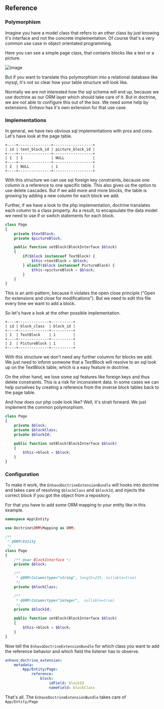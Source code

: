 ##  Reference

### Polymorphism

Imagine you have a model class that refers to an other class by just
knowing it\'s interface and not the concrete implementation. Of course
that\'s a very common use case in object orientated programming.

Here you can see a simple page class, that contains blocks
like a text or a picture.

![image](/images/polymorph-example.png)


But if you want to translate this polymorphism into a relational
database like mysql, it\'s not so clear how your table structure will
look like.

Normally we are not interested how the sql schema will end up, because
we use doctrine as our ORM layer which should take care of it. But in
doctrine, we are not able to configure this out of the box. We need some
help by extensions. Enhavo has it\'s own extension for that use case.

### Implementations

In general, we have two obvious sql implementations with pros and cons.
Let\'s have look at the page table.

``` 
+----+---------------+------------------+
| id | text_block_id | picture_block_id |
+----+---------------+------------------+
| 1  | 1             | NULL             |
+----+---------------+------------------+
| 2  | NULL          | 1                |
+----+---------------+------------------+
```

With this structure we can use sql foreign key constraints, because one
column is a reference to one specific table. This also gives us the
option to use delete cascades. But if we add more and more blocks, the
table is growing by adding a new column for each block we add.

Further, if we have a look to the php implementation, doctrine
translates each column to a class property. As a result, to encapsulate
the data model we need to use if or switch statements for each block.

```php
class Page
{
    private $textBlock;
    private $pictureBlock;

    public function setBlock(BlockInterface $block)
    {
        if($block instanceof TextBlock) {
            $this->textBlock = $block;
        } elseif($block instanceof PictureBlock) {
            $this->pictureBlock = $block;
        }
    }
}
```

This is an anti-pattern, because it violates the open close principle
(\"Open for extensions and close for modifications\"). But we need to
edit this file every time we want to add a block.

So let\'s have a look at the other possible implementation.

``` 
+----+--------------+----------+
| id | block_class  | block_id |
+----+--------------+----------+
| 1  | TextBlock    | 1        |
+----+--------------+----------+
| 2  | PictureBlock | 1        |
+----+--------------+----------+
```

With this structure we don\'t need any further columns for blocks we
add. We just need to inform someone that a TextBlock will resolve to an
sql look up on the TextBlock table, which is a easy feature in doctrine.

On the other hand, we lose some sql features like foreign keys and thus
delete constraints. This is a risk for inconsistent data. In some cases
we can help ourselves by creating a reference from the inverse block
tables back to the page table.

And how does our php code look like? Well, it\'s strait forward. We just
implement the common polymorphism.

```php
class Page
{
    private $block;
    private $blockClass;
    private $blockId;

    public function setBlock(BlockInterface $block)
    {
        $this->block = $block;
    }
}
```

### Configuration

To make it work, the `EnhavoDoctrineExtensionBundle` will hooks into
doctrine and takes care of resolving `$blockClass` and `$blockId`, and
injects the correct block if you got the object from a repository.

For that you have to add some ORM mapping to your entity like in this
example.

```php
namespace App\Entity

use Doctrine\ORM\Mapping as ORM;

/**
 * @ORM\Entity
 */
class Page
{
    /** @var BlockInterface */
    private $block;

    /**
     * @ORM\Column(type="string", length=255, nullable=true)
     */
    private $blockClass;

    /**
     * @ORM\Column(type="integer",  nullable=true)
     */
    private $blockId;

    public function setBlock(BlockInterface $block)
    {
        $this->block = $block;
    }
}
```

Now tell the `EnhavoDoctrineExtensionBundle` for which class you want to
add the reference behavior and which field the listener has to observe.

```yaml
enhavo_doctrine_extension:
    metadata:
        App/Entity/Page:
            reference:
                block:
                    idField: blockId
                    nameField: blockClass
```

That\'s all. The `EnhavoDoctrineExtensionBundle` takes care of
`App/Entity/Page`
